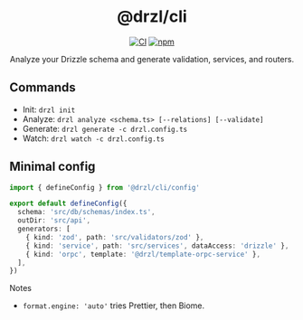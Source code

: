 <div align="center">

# @drzl/cli

<div align="center">

[![CI](https://github.com/use-drzl/drzl/actions/workflows/ci.yml/badge.svg)](https://github.com/use-drzl/drzl/actions/workflows/ci.yml)
[![npm](https://img.shields.io/npm/v/%40drzl%2Fcli)](https://www.npmjs.com/package/@drzl/cli)

</div>

Analyze your Drizzle schema and generate validation, services, and routers.

</div>

## Commands

- Init: `drzl init`
- Analyze: `drzl analyze <schema.ts> [--relations] [--validate]`
- Generate: `drzl generate -c drzl.config.ts`
- Watch: `drzl watch -c drzl.config.ts`

## Minimal config

```ts
import { defineConfig } from '@drzl/cli/config'

export default defineConfig({
  schema: 'src/db/schemas/index.ts',
  outDir: 'src/api',
  generators: [
    { kind: 'zod', path: 'src/validators/zod' },
    { kind: 'service', path: 'src/services', dataAccess: 'drizzle' },
    { kind: 'orpc', template: '@drzl/template-orpc-service' },
  ],
})
```

Notes

- `format.engine: 'auto'` tries Prettier, then Biome.
